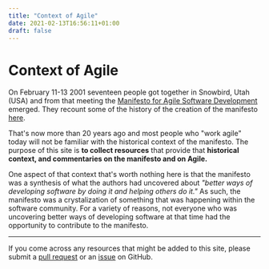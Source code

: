 ```yaml
---
title: "Context of Agile"
date: 2021-02-13T16:56:11+01:00
draft: false
---
```


# Context of Agile

On February 11-13 2001 seventeen people got together in Snowbird, Utah (USA) and from that meeting the [Manifesto for Agile Software Development](https://agilemanifesto.org/) emerged. They recount some of the history of the creation of the manifesto [here](https://agilemanifesto.org/history.html).

That's now more than 20 years ago and most people who "work agile" today will not be familiar with the historical context of the manifesto. The purpose of this site is **to collect resources** that provide that **historical context, and commentaries on the manifesto and on Agile.**

One aspect of that context that's worth nothing here is that the manifesto was a synthesis of what the authors had uncovered about *"better ways of developing software by doing it and helping others do it."* As such, the manifesto was a crystalization of something that was happening within the software community. For a variety of reasons, not everyone who was uncovering better ways of developing software at that time had the opportunity to contribute to the manifesto.

---

If you come across any resources that might be added to this site, please submit a [pull request](https://github.com/j19sch/context-of-agile/pulls) or an [issue](https://github.com/j19sch/context-of-agile/issues) on GitHub.
